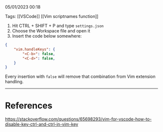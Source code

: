 05/01/2023 00:18

Tags: [[VSCode]] [[Vim scriptnames function]]

1. Hit CTRL + SHIFT + P and type `settings.json`
2. Choose the Workspace file and open it
3. Insert the code below somewhere:

```json
{
	"vim.handleKeys": {
		"<C-b>": false,
		"<C-d>": false,
	}
}
```

Every insertion with `false` will remove that combination from Vim extension handling.

---
# References

https://stackoverflow.com/questions/65698293/vim-for-vscode-how-to-disable-key-ctrl-and-ctrl-in-vim-key